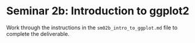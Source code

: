 # Seminar 2b: Introduction to ggplot2

Work through the instructions in the `sm02b_intro_to_ggplot.md` file to complete the deliverable.